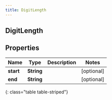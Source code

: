 ```yaml
---
title: DigitLength
---
```

## DigitLength


## Properties

| Name | Type | Description | Notes |
| ------------ | ------------- | ------------- | ------------- |
| **start** | <!----><!---->**String**<!----> |  |  [optional] |
| **end** | <!----><!---->**String**<!----> |  |  [optional] |
{: class="table table-striped"}



